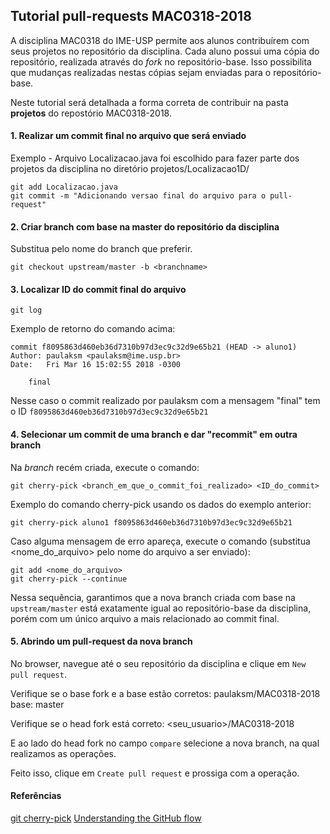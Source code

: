 ## Tutorial pull-requests MAC0318-2018

A disciplina MAC0318 do IME-USP permite aos alunos contribuírem com seus projetos no repositório da disciplina. Cada aluno possui uma cópia do repositório, realizada através do  _fork_ no repositório-base.
Isso possibilita que mudanças realizadas nestas cópias sejam enviadas para o repositório-base.

Neste tutorial será detalhada a forma correta de contribuir na pasta __projetos__ do repostório MAC0318-2018.

#### 1. Realizar um commit final no arquivo que será enviado
Exemplo - Arquivo Localizacao.java foi escolhido para fazer parte dos projetos da disciplina no diretório projetos/Localizacao1D/ 
```
git add Localizacao.java
git commit -m "Adicionando versao final do arquivo para o pull-request"
```

#### 2. Criar branch com base na master do repositório da disciplina
Substitua <branchname> pelo nome do branch que preferir.
```
git checkout upstream/master -b <branchname>
```

#### 3. Localizar ID do commit final do arquivo
```
git log
```
Exemplo de retorno do comando acima:
```
commit f8095863d460eb36d7310b97d3ec9c32d9e65b21 (HEAD -> aluno1)
Author: paulaksm <paulaksm@ime.usp.br>
Date:   Fri Mar 16 15:02:55 2018 -0300

    final
```
Nesse caso o commit realizado por paulaksm com a mensagem "final" tem o ID `f8095863d460eb36d7310b97d3ec9c32d9e65b21`

#### 4. Selecionar um commit de uma branch e dar "recommit" em outra branch

Na _branch_ recém criada, execute o comando:
```
git cherry-pick <branch_em_que_o_commit_foi_realizado> <ID_do_commit>
```
Exemplo do comando cherry-pick usando os dados do exemplo anterior:
```
git cherry-pick aluno1 f8095863d460eb36d7310b97d3ec9c32d9e65b21
```

Caso alguma mensagem de erro apareça, execute o comando (substitua <nome_do_arquivo> pelo nome do arquivo a ser enviado):
```
git add <nome_do_arquivo>
git cherry-pick --continue
```

Nessa sequência, garantimos que a nova branch criada com base na `upstream/master` está exatamente igual ao repositório-base da disciplina, porém com um único arquivo a mais relacionado ao commit final.

#### 5. Abrindo um pull-request da nova branch

No browser, navegue até o seu repositório da disciplina e clique em `New pull request`.

Verifique se o base fork e a base estão corretos: paulaksm/MAC0318-2018 base: master

Verifique se o head fork está correto: <seu_usuario>/MAC0318-2018

E ao lado do head fork no campo `compare` selecione a nova branch, na qual realizamos as operações.

Feito isso, clique em `Create pull request` e prossiga com a operação.


#### Referências
[git cherry-pick](https://git-scm.com/docs/git-cherry-pick)
[Understanding the GitHub flow](https://guides.github.com/introduction/flow/)
